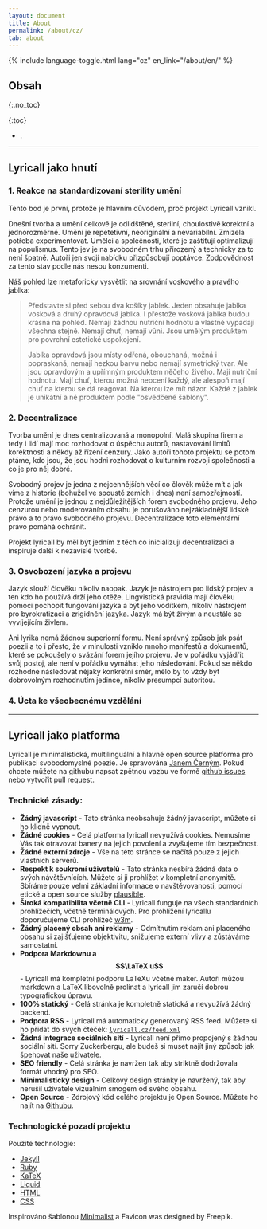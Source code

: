 ```yaml
---
layout: document
title: About
permalink: /about/cz/
tab: about
---
```


{% include language-toggle.html lang="cz" en_link="/about/en/" %}

## Obsah
{:.no_toc}

{:toc}
- .

---

## Lyricall jako hnutí

### 1. Reakce na standardizovaní sterility umění
Tento bod je první, protože je hlavním důvodem, proč projekt Lyricall vznikl.

Dnešní tvorba a umění celkově je odlidštěné, sterilní, choulostivě korektní a jednorozměrné.
Umění je repetetivní, neoriginální a nevariabilní. Zmizela potřeba experimentovat.
Umělci a společnosti, které je zaštiťují optimalizují na populismus.
Tento jev je na svobodném trhu přirozený a technicky za to není špatně. Autoři jen
svojí nabídku přizpůsobují poptávce. Zodpovědnost za tento stav podle nás nesou
konzumenti.

Náš pohled lze metaforicky vysvětlit na srovnání voskového a pravého jablka:  

> Představte si před sebou dva košíky jablek. Jeden obsahuje jablka vosková a druhý 
> opravdová jablka. I přestože vosková jablka budou krásná na pohled. 
> Nemají žádnou nutriční hodnotu a vlastně vypadají všechna stejně. Nemají chuť, nemají
> vůni. Jsou umělým produktem pro povrchní estetické uspokojení.
>
> Jablka opravdová jsou místy odřená, obouchaná, možná i popraskaná, nemají hezkou barvu
> nebo nemají symetrický tvar. Ale jsou opravdovým a upřímným produktem něčeho živého.
> Mají nutriční hodnotu. Mají chuť, kterou možná neocení každý, ale alespoň mají chuť 
> na kterou se dá reagovat. Na kterou lze mít názor. Každé z jablek je unikátní a né 
> produktem podle "osvědčené šablony".

### 2. Decentralizace
Tvorba umění je dnes centralizovaná a monopolní. Malá skupina firem a tedy i lidí mají
moc rozhodovat o úspěchu autorů, nastavování limitů korektnosti a někdy až řízení
cenzury. Jako autoři tohoto projektu se potom ptáme, kdo jsou, že jsou hodni rozhodovat 
o kulturním rozvoji společnosti a co je pro něj dobré.

Svobodný projev je jedna z nejcennějších věcí co člověk může mít a jak víme z historie
(bohužel ve spoustě zemích i dnes) není samozřejmostí.
Protože umění je jednou z nejdůležitějších forem svobodného projevu. Jeho cenzurou nebo
moderováním obsahu je porušováno nejzákladnější lidské právo a to právo svobodného 
projevu. Decentralizace toto elementární právo pomáhá ochránit.

Projekt lyricall by měl být jedním z těch co inicializují decentralizaci a inspiruje
další k nezávislé tvorbě. 

### 3. Osvobození jazyka a projevu
Jazyk slouží člověku nikoliv naopak. Jazyk je nástrojem pro lidský projev a ten kdo ho
používá drží jeho otěže. Lingvistická pravidla mají člověku pomoci pochopit fungování
jazyka a být jeho vodítkem, nikoliv nástrojem pro byrokratizaci a zrigidnění jazyka.
Jazyk má být živým a neustále se vyvíjejícím živlem.

Ani lyrika nemá žádnou superiorní formu. Není správný způsob jak psát poezii a to i 
přesto, že v minulosti vzniklo mnoho manifestů a dokumentů, které se pokoušely o svázání
forem jejího projevu. Je v pořádku vyjádřit svůj postoj, ale není v pořádku vymáhat jeho 
následování. Pokud se někdo rozhodne následovat nějaký konkrétní směr, mělo by to vždy
být dobrovolným rozhodnutím jedince, nikoliv presumpcí autoritou.

### 4. Úcta ke všeobecnému vzdělání



---

## Lyricall jako platforma
Lyricall je minimalistická, multilinguální a hlavně open source platforma pro publikaci
svobodomyslné poezie. Je spravována [Janem Černým](https://blackblog.cz/). Pokud chcete
můžete na githubu napsat zpětnou vazbu ve formě 
[github issues](https://github.com/yagarea/lyricall/issues) nebo vytvořit pull request.

### Technické zásady:
- **Žádný javascript** - Tato stránka neobsahuje žádný javascript, můžete si ho klidně
vypnout.
- **Žádné cookies** - Celá platforma lyricall nevyužívá cookies. Nemusíme Vás tak 
otravovat banery na jejich povolení a zvyšujeme tím bezpečnost.
- **Žádné externí zdroje** - Vše na této stránce se načítá pouze z jejich vlastních 
serverů.
- **Respekt k soukromí uživatelů** - Tato stránka nesbírá žádná data o svých 
návštěvnících. Můžete si ji prohlížet v kompletní anonymitě. Sbíráme pouze velmi 
základní informace o navštěvovanosti, pomocí etické a open source služby 
[plausible](https://plausible.io/).
- **Široká kompatibilita včetně CLI** - Lyricall funguje na všech standardních 
prohlížečích, včetně terminálových. Pro prohlížení lyricallu doporučujeme CLI prohlížeč 
[w3m](http://w3m.sourceforge.net/).
- **Žádný placený obsah ani reklamy** - Odmítnutím reklam ani placeného obsahu si 
zajišťujeme objektivitu, snižujeme externí vlivy a zůstáváme samostatní.
- **Podpora Markdownu a $$\LaTeX u$$** - Lyricall má kompletní podporu LaTeXu včetně 
maker. Autoři můžou markdown a LaTeX libovolně prolínat a lyricall jim zaručí dobrou 
typografickou úpravu.
- **100% statický** - Celá stránka je kompletně statická a nevyužívá žádný backend.
- **Podpora RSS** - Lyricall má automaticky generovaný RSS feed. Můžete si ho přidat 
do svých čteček: [`lyricall.cz/feed.xml`](https://lyricall.cz/feed.xml)
- **Žádná integrace sociálních sítí** - Lyricall není přimo propojený s žádnou 
sociální sítí. Sorry Zuckerbergu, ale budeš si muset najít jiný způsob jak špehovat 
naše uživatele.
- **SEO friendly** - Celá stránka je navržen tak aby striktně dodržovala formát vhodný 
pro SEO.
- **Minimalistický design** - Celkový design stránky je navržený, tak aby nerušil 
uživatele vizuálním smogem od svého obsahu.
- **Open Source** - Zdrojový kód celého projektu je Open Source. Můžete ho najít na 
[Githubu](https://github.com/yagarea/lyricall).

### Technologické pozadí projektu

Použité technologie:
- [Jekyll](https://jekyllrb.com/)
- [Ruby](https://www.ruby-lang.org/en/)
- [KaTeX](https://katex.org/)
- [Liquid](https://shopify.github.io/liquid/)
- [HTML](https://en.wikipedia.org/wiki/HTML)
- [CSS](https://en.wikipedia.org/wiki/CSS)

Inspirováno šablonou [Minimalist](https://github.com/Trybnetic/minimalist/) a Favicon 
was designed by Freepik.

